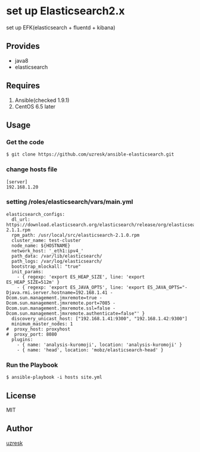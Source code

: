 # set up Elasticsearch2.x

set up EFK(elasticsearch + fluentd + kibana)

## Provides

* java8
* elasticsearch

## Requires

1. Ansible(checked 1.9.1)
2. CentOS 6.5 later

## Usage

### Get the code
`$ git clone https://github.com/uzresk/ansible-elasticsearch.git`

### change hosts file 

	[server]  
	192.168.1.20  

### setting /roles/elasticsearch/vars/main.yml

```
elasticsearch_configs:
  dl_url: https://download.elasticsearch.org/elasticsearch/release/org/elasticsearch/distribution/rpm/elasticsearch/2.1.1/elasticsearch-2.1.1.rpm
  rpm_path: /usr/local/src/elasticsearch-2.1.0.rpm
  cluster_name: test-cluster
  node_name: ${HOSTNAME}
  network_host: '_eth1:ipv4_'
  path_data: /var/lib/elasticsearch/
  path_logs: /var/log/elasticsearch/
  bootstrap_mlockall: "true"
  init_params:
    - { regexp: 'export ES_HEAP_SIZE', line: 'export ES_HEAP_SIZE=512m' }
    - { regexp: 'export ES_JAVA_OPTS', line: 'export ES_JAVA_OPTS="-Djava.rmi.server.hostname=192.168.1.41 -Dcom.sun.management.jmxremote=true -Dcom.sun.management.jmxremote.port=7085 -Dcom.sun.management.jmxremote.ssl=false -Dcom.sun.management.jmxremote.authenticate=false"' }
  discovery_unicast_host: ["192.168.1.41:9300", "192.168.1.42:9300"]
  minimum_master_nodes: 1
#  proxy_host: proxyhost
#  proxy_port: 8080
  plugins:
    - { name: 'analysis-kuromoji', location: 'analysis-kuromoji' }
    - { name: 'head', location: 'mobz/elasticsearch-head' }
```

### Run the Playbook

`$ ansible-playbook -i hosts site.yml`

## License

MIT

## Author

[uzresk](https://github.com/uzresk)

